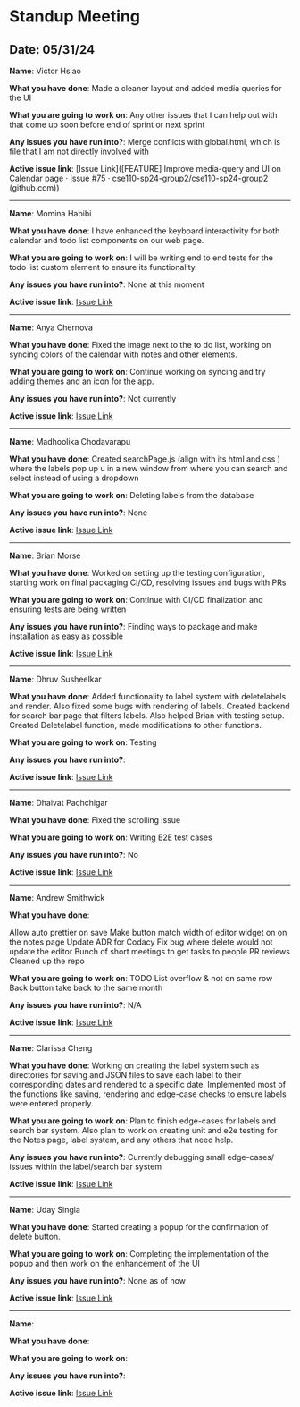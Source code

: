 # Standup Meeting

## Date: 05/31/24

**Name**: Victor Hsiao

**What you have done**: Made a cleaner layout and added media queries for the UI

**What you are going to work on**: Any other issues that I can help out with that come up soon before end of sprint or next sprint

**Any issues you have run into?**: Merge conflicts with global.html, which is file that I am not directly involved with

**Active issue link**: [Issue Link]([FEATURE] Improve media-query and UI on Calendar page · Issue #75 · cse110-sp24-group2/cse110-sp24-group2 (github.com))

---

**Name**: Momina Habibi

**What you have done**: I have enhanced the keyboard interactivity for both calendar and todo list components on our web page.

**What you are going to work on**: I will be writing end to end tests for the todo list custom element to ensure its functionality.

**Any issues you have run into?**: None at this moment

**Active issue link**: [Issue Link](https://github.com/cse110-sp24-group2/cse110-sp24-group2/issues/68)

---

**Name**: Anya Chernova

**What you have done**: Fixed the image next to the to do list, working on syncing colors of the calendar with notes and other elements.

**What you are going to work on**: Continue working on syncing and try adding themes and an icon for the app.

**Any issues you have run into?**: Not currently

**Active issue link**: [Issue Link]()

---

**Name**: Madhoolika Chodavarapu

**What you have done**: Created searchPage.js (align with its html and css ) where the labels pop up u in a new window from where you can search and select instead of using a dropdown

**What you are going to work on**: Deleting labels from the database

**Any issues you have run into?**: None

**Active issue link**: [Issue Link](https://github.com/cse110-sp24-group2/cse110-sp24-group2/issues/93)

---

**Name**: Brian Morse

**What you have done**: Worked on setting up the testing configuration, starting work on final packaging CI/CD, resolving issues and bugs with PRs

**What you are going to work on**: Continue with CI/CD finalization and ensuring tests are being written

**Any issues you have run into?**: Finding ways to package and make installation as easy as possible

**Active issue link**: [Issue Link](https://github.com/cse110-sp24-group2/cse110-sp24-group2/issues/86)

---

**Name**: Dhruv Susheelkar

**What you have done**: Added functionality to label system with deletelabels and render. Also fixed some bugs with rendering of labels. Created backend for search bar page that filters labels. Also helped Brian with testing setup. Created Deletelabel function, made modifications to other functions.

**What you are going to work on**: Testing

**Any issues you have run into?**:

**Active issue link**: [Issue Link]()

---

**Name**: Dhaivat Pachchigar

**What you have done**: Fixed the scrolling issue

**What you are going to work on**: Writing E2E test cases

**Any issues you have run into?**: No

**Active issue link**: [Issue Link](https://github.com/cse110-sp24-group2/cse110-sp24-group2/issues/69)

---

**Name**: Andrew Smithwick

**What you have done**:

Allow auto prettier on save
Make button match width of editor widget on on the notes page
Update ADR for Codacy
Fix bug where delete would not update the editor
Bunch of short meetings to get tasks to people
PR reviews
Cleaned up the repo

**What you are going to work on**:
TODO List overflow & not on same row
Back button take back to the same month

**Any issues you have run into?**:
N/A

**Active issue link**: [Issue Link](https://github.com/cse110-sp24-group2/cse110-sp24-group2/issues/110)

---

**Name**: Clarissa Cheng

**What you have done**: Working on creating the label system such as directories for saving and JSON files to save each label to their corresponding dates and rendered to a specific date. Implemented most of the functions like saving, rendering and edge-case checks to ensure labels were entered properly.

**What you are going to work on**: Plan to finish edge-cases for labels and search bar system. Also plan to work on creating unit and e2e testing for the Notes page, label system, and any others that need help.

**Any issues you have run into?**: Currently debugging small edge-cases/ issues within the label/search bar system

**Active issue link**: [Issue Link](https://github.com/cse110-sp24-group2/cse110-sp24-group2/issues/113)

---

**Name**: Uday Singla

**What you have done**: Started creating a popup for the confirmation of delete button.

**What you are going to work on**: Completing the implementation of the popup and then work on the enhancement of the UI

**Any issues you have run into?**: None as of now

**Active issue link**: [Issue Link](https://github.com/cse110-sp24-group2/cse110-sp24-group2/issues/97)

---

**Name**:

**What you have done**:

**What you are going to work on**:

**Any issues you have run into?**:

**Active issue link**: [Issue Link]()
